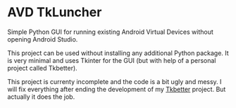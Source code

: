 # AVD TkLuncher

Simple Python GUI for running existing Android Virtual Devices without opening Android Studio.

This project can be used without installing any additional Python package. It is very minimal and uses Tkinter for the GUI (but with help of a personal project called Tkbetter).

This project is currenty incomplete and the code is a bit ugly and messy. I will fix everything after ending the development of my [Tkbetter](https://github.com/Noxware/tkbetter) project.
But actually it does the job.